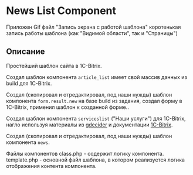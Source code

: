# News List Component
Приложен Gif файл "Запись экрана с работой шаблона" коротенькая запись работы шаблона (как "Видимой области", так и "Страницы")

## Описание

Простейший шаблон сайта в 1C-Bitrix.

Cоздал шаблон компонента `article_list` имеет свой массив данных из build для 1C-Bitrix.

Cоздал (скопировал и отредактировал, под наши нужды) шаблон компонента `form.result.new` на базе build из задания, создал форму в 1C-Bitrix, применил шаблон к созданной форме..

Cоздал шаблон компонента `serviceslist` ("Наши услуги") для 1C-Bitrix, нагло используя материалы из [gdecider](https://gdecider.github.io/articles_bx-component-creation.html) и документации [1C-Bitrix](https://dev.1c-bitrix.ru/learning/course/index.php?COURSE_ID=43&LESSON_ID=2829&LESSON_PATH=3913.4565.2829#template_search).

Cоздал (скопировал и отредактировал, под наши нужды) шаблон компонента `news`.

Файлы компонентов
class.php - содержит логику компонента.
template.php - основной файл шаблона, в котором реализуется логика отображения контента компонента.
